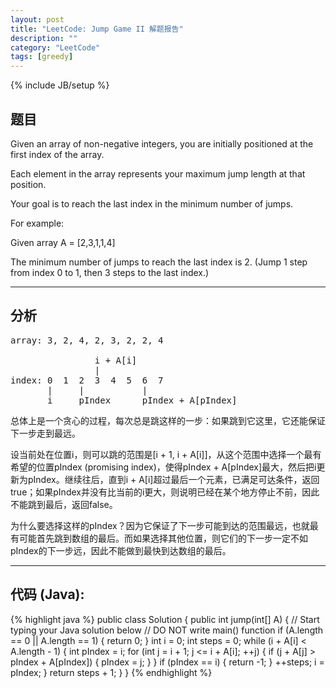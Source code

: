 ```yaml
---
layout: post
title: "LeetCode: Jump Game II 解题报告"
description: ""
category: "LeetCode"
tags: [greedy]
---
```

{% include JB/setup %}

## 题目

Given an array of non-negative integers, you are initially positioned at the first index of the array.

Each element in the array represents your maximum jump length at that position.

Your goal is to reach the last index in the minimum number of jumps.

For example:

Given array A = \[2,3,1,1,4\]

The minimum number of jumps to reach the last index is 2. (Jump 1 step from index 0 to 1, then 3 steps to the last index.) 


******


## 分析

<pre>
array: 3, 2, 4, 2, 3, 2, 2, 4

                i + A[i]
                |
index: 0  1  2  3  4  5  6  7
       |     |           |
       i     pIndex      pIndex + A[pIndex]
</pre>

总体上是一个贪心的过程，每次总是跳这样的一步：如果跳到它这里，它还能保证下一步走到最远。

设当前处在位置i，则可以跳的范围是\[i + 1, i + A\[i\]\]，从这个范围中选择一个最有希望的位置pIndex (promising index)，使得pIndex + A\[pIndex\]最大，然后把i更新为pIndex。继续往后，直到i + A\[i\]超过最后一个元素，已满足可达条件，返回true；如果pIndex并没有比当前的i更大，则说明已经在某个地方停止不前，因此不能跳到最后，返回false。

为什么要选择这样的pIndex？因为它保证了下一步可能到达的范围最远，也就最有可能首先跳到数组的最后。而如果选择其他位置，则它们的下一步一定不如pIndex的下一步远，因此不能做到最快到达数组的最后。


******


## 代码 (Java):

{% highlight java %}
public class Solution {
    public int jump(int[] A) {
        // Start typing your Java solution below
        // DO NOT write main() function
        if (A.length == 0 || A.length == 1) {
            return 0;
        }
        int i = 0;
        int steps = 0;
        while (i + A[i] < A.length - 1) {
            int pIndex = i;
            for (int j = i + 1; j <= i + A[i]; ++j) {
                if (j + A[j] > pIndex + A[pIndex]) {
                    pIndex = j;
                }
            }
            if (pIndex == i) {
                return -1;
            }
            ++steps;
            i = pIndex;
        }
        return steps + 1;
    }
}
{% endhighlight %}

